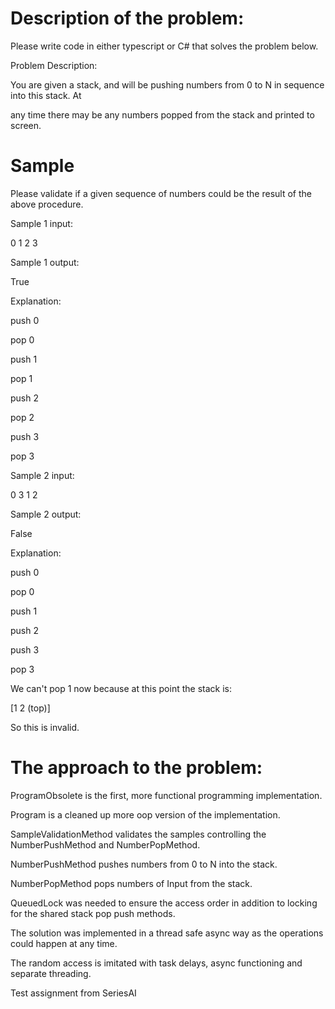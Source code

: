 # Description of the problem:

Please write code in either typescript or C# that solves the problem below.

Problem Description:

You are given a stack, and will be pushing numbers from 0 to N in sequence into this stack. At

any time there may be any numbers popped from the stack and printed to screen.

# Sample

Please validate if a given sequence of numbers could be the result of the above procedure.

Sample 1 input:

0 1 2 3

Sample 1 output:

True

Explanation:

push 0

pop 0

push 1

pop 1

push 2

pop 2

push 3

pop 3

Sample 2 input:

0 3 1 2

Sample 2 output:

False

Explanation:

push 0

pop 0

push 1

push 2

push 3

pop 3


We can't pop 1 now because at this point the stack is:

[1 2 (top)]

So this is invalid.

# The approach to the problem:

ProgramObsolete is the first, more functional programming implementation.

Program is a cleaned up more oop version of the implementation.

SampleValidationMethod validates the samples controlling the NumberPushMethod and NumberPopMethod.

NumberPushMethod pushes numbers from 0 to N into the stack.

NumberPopMethod pops numbers of Input from the stack.

QueuedLock was needed to ensure the access order in addition to locking for the shared stack pop push methods.

The solution was implemented in a thread safe async way as the operations could happen at any time.

The random access is imitated with task delays, async functioning and separate threading.

Test assignment from SeriesAI
